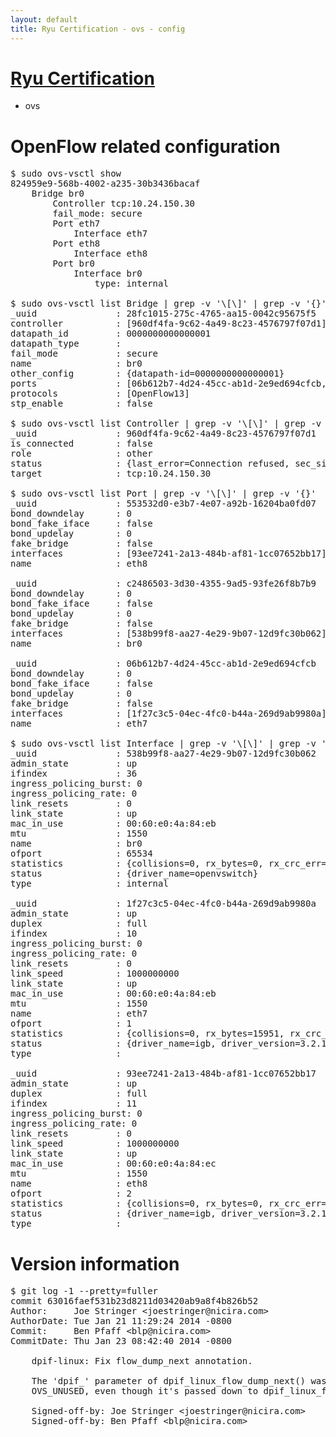 ```yaml
---
layout: default
title: Ryu Certification - ovs - config
---
```

# [Ryu Certification](http://osrg.github.io/ryu/certification.html)
* ovs 

# OpenFlow related configuration
<pre>
$ sudo ovs-vsctl show
824959e9-568b-4002-a235-30b3436bacaf
    Bridge br0
        Controller tcp:10.24.150.30
        fail_mode: secure
        Port eth7
            Interface eth7
        Port eth8
            Interface eth8
        Port br0
            Interface br0
                type: internal

$ sudo ovs-vsctl list Bridge | grep -v '\[\]' | grep -v '{}'
_uuid               : 28fc1015-275c-4765-aa15-0042c95675f5
controller          : [960df4fa-9c62-4a49-8c23-4576797f07d1]
datapath_id         : 0000000000000001
datapath_type       : 
fail_mode           : secure
name                : br0
other_config        : {datapath-id=0000000000000001}
ports               : [06b612b7-4d24-45cc-ab1d-2e9ed694cfcb, 553532d0-e3b7-4e07-a92b-16204ba0fd07, c2486503-3d30-4355-9ad5-93fe26f8b7b9]
protocols           : [OpenFlow13]
stp_enable          : false

$ sudo ovs-vsctl list Controller | grep -v '\[\]' | grep -v '{}'
_uuid               : 960df4fa-9c62-4a49-8c23-4576797f07d1
is_connected        : false
role                : other
status              : {last_error=Connection refused, sec_since_connect=236, sec_since_disconnect=1, state=BACKOFF}
target              : tcp:10.24.150.30

$ sudo ovs-vsctl list Port | grep -v '\[\]' | grep -v '{}'
_uuid               : 553532d0-e3b7-4e07-a92b-16204ba0fd07
bond_downdelay      : 0
bond_fake_iface     : false
bond_updelay        : 0
fake_bridge         : false
interfaces          : [93ee7241-2a13-484b-af81-1cc07652bb17]
name                : eth8

_uuid               : c2486503-3d30-4355-9ad5-93fe26f8b7b9
bond_downdelay      : 0
bond_fake_iface     : false
bond_updelay        : 0
fake_bridge         : false
interfaces          : [538b99f8-aa27-4e29-9b07-12d9fc30b062]
name                : br0

_uuid               : 06b612b7-4d24-45cc-ab1d-2e9ed694cfcb
bond_downdelay      : 0
bond_fake_iface     : false
bond_updelay        : 0
fake_bridge         : false
interfaces          : [1f27c3c5-04ec-4fc0-b44a-269d9ab9980a]
name                : eth7

$ sudo ovs-vsctl list Interface | grep -v '\[\]' | grep -v '{}'
_uuid               : 538b99f8-aa27-4e29-9b07-12d9fc30b062
admin_state         : up
ifindex             : 36
ingress_policing_burst: 0
ingress_policing_rate: 0
link_resets         : 0
link_state          : up
mac_in_use          : 00:60:e0:4a:84:eb
mtu                 : 1550
name                : br0
ofport              : 65534
statistics          : {collisions=0, rx_bytes=0, rx_crc_err=0, rx_dropped=0, rx_errors=0, rx_frame_err=0, rx_over_err=0, rx_packets=0, tx_bytes=0, tx_dropped=0, tx_errors=0, tx_packets=0}
status              : {driver_name=openvswitch}
type                : internal

_uuid               : 1f27c3c5-04ec-4fc0-b44a-269d9ab9980a
admin_state         : up
duplex              : full
ifindex             : 10
ingress_policing_burst: 0
ingress_policing_rate: 0
link_resets         : 0
link_speed          : 1000000000
link_state          : up
mac_in_use          : 00:60:e0:4a:84:eb
mtu                 : 1550
name                : eth7
ofport              : 1
statistics          : {collisions=0, rx_bytes=15951, rx_crc_err=0, rx_dropped=0, rx_errors=0, rx_frame_err=0, rx_over_err=0, rx_packets=162, tx_bytes=0, tx_dropped=0, tx_errors=0, tx_packets=0}
status              : {driver_name=igb, driver_version=3.2.10-k, firmware_version=3.10-0}
type                : 

_uuid               : 93ee7241-2a13-484b-af81-1cc07652bb17
admin_state         : up
duplex              : full
ifindex             : 11
ingress_policing_burst: 0
ingress_policing_rate: 0
link_resets         : 0
link_speed          : 1000000000
link_state          : up
mac_in_use          : 00:60:e0:4a:84:ec
mtu                 : 1550
name                : eth8
ofport              : 2
statistics          : {collisions=0, rx_bytes=0, rx_crc_err=0, rx_dropped=0, rx_errors=0, rx_frame_err=0, rx_over_err=0, rx_packets=0, tx_bytes=0, tx_dropped=0, tx_errors=0, tx_packets=0}
status              : {driver_name=igb, driver_version=3.2.10-k, firmware_version=3.10-0}
type                : 
</pre>

# Version information
<pre>
$ git log -1 --pretty=fuller
commit 63016faef531b23d8211d03420ab9a8f4b826b52
Author:     Joe Stringer &lt;joestringer@nicira.com&gt;
AuthorDate: Tue Jan 21 11:29:24 2014 -0800
Commit:     Ben Pfaff &lt;blp@nicira.com&gt;
CommitDate: Thu Jan 23 08:42:40 2014 -0800

    dpif-linux: Fix flow_dump_next annotation.
    
    The 'dpif_' parameter of dpif_linux_flow_dump_next() was marked as
    OVS_UNUSED, even though it's passed down to dpif_linux_flow_get__().
    
    Signed-off-by: Joe Stringer &lt;joestringer@nicira.com&gt;
    Signed-off-by: Ben Pfaff &lt;blp@nicira.com&gt;
</pre>
